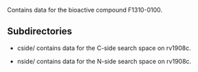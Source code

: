 Contains data for the bioactive compound F1310-0100.

## Subdirectories

- cside/ contains data for the C-side search space on rv1908c.

- nside/ contains data for the N-side search space on rv1908c.

